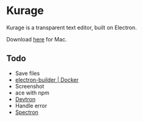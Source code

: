 # Kurage
Kurage is a transparent text editor, built on Electron.

Download [here](https://github.com/tagty/kurage/releases/latest) for Mac.

## Todo
- Save files
- [electron-builder | Docker](https://www.electron.build/multi-platform-build)
- Screenshot
- ace with npm
- [Devtron](https://electronjs.org/devtron)
- Handle error
- [Spectron](https://electronjs.org/spectron)
